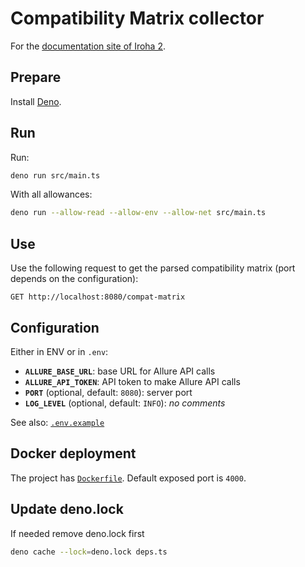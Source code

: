 # Compatibility Matrix collector

For the
[documentation site of Iroha 2](https://github.com/hyperledger/iroha-2-docs).

## Prepare

Install [Deno](https://deno.land/manual@v1.35.1/getting_started/installation).

## Run

Run:

```bash
deno run src/main.ts
```

With all allowances:

```bash
deno run --allow-read --allow-env --allow-net src/main.ts
```

## Use

Use the following request to get the parsed compatibility matrix (port depends
on the configuration):

```http request
GET http://localhost:8080/compat-matrix
```

## Configuration

Either in ENV or in `.env`:

- **`ALLURE_BASE_URL`**: base URL for Allure API calls
- **`ALLURE_API_TOKEN`**: API token to make Allure API calls
- **`PORT`** (optional, default: `8080`): server port
- **`LOG_LEVEL`** (optional, default: `INFO`): _no comments_

See also: [`.env.example`](./.env.example)

## Docker deployment

The project has [`Dockerfile`](./Dockerfile). Default exposed port is `4000`.

## Update deno.lock

If needed remove deno.lock first

```bash
deno cache --lock=deno.lock deps.ts
```
